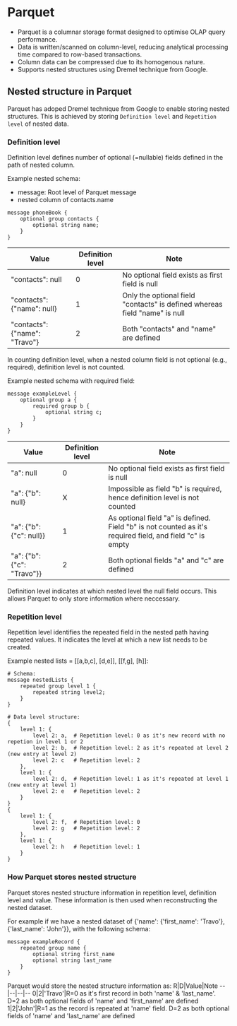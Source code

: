 # Parquet
- Parquet is a columnar storage format designed to optimise OLAP query performance.
- Data is written/scanned on column-level, reducing analytical processing time compared to row-based transactions.
- Column data can be compressed due to its homogenous nature.
- Supports nested structures using Dremel technique from Google.

## Nested structure in Parquet
Parquet has adoped Dremel technique from Google to enable storing nested structures. This is achieved by storing `Definition level` and `Repetition level` of nested data.

### Definition level
Definition level defines number of optional (=nullable) fields defined in the path of nested column. 

Example nested schema:
- message: Root level of Parquet message
- nested column of contacts.name
```
message phoneBook {
    optional group contacts {
        optional string name;
    }
}
```

Value|Definition level|Note
--|--|--
"contacts": null|0|No optional field exists as first field is null
"contacts": {"name": null}|1|Only the optional field "contacts" is defined whereas field "name" is null
"contacts": {"name": "Travo"}|2|Both "contacts" and "name" are defined

In counting definition level, when a nested column field is not optional (e.g., required), definition level is not counted.

Example nested schema with required field:
```
message exampleLevel {
    optional group a {
        required group b {
            optional string c;
        }
    }
}
```

Value|Definition level|Note
--|--|--
"a": null|0|No optional field exists as first field is null
"a": {"b": null}|X|Impossible as field "b" is required, hence definition level is not counted
"a": {"b": {"c": null}}|1|As optional field "a" is defined. Field "b" is not counted as it's required field, and field "c" is empty
"a": {"b": {"c": "Travo"}}|2|Both optional fields "a" and "c" are defined

Definition level indicates at which nested level the null field occurs. This allows Parquet to only store information where neccessary.

### Repetition level
Repetition level identifies the repeated field in the nested path having repeated values. It indicates the level at which a new list needs to be created.

Example nested lists = [[a,b,c], [d,e]], [[f,g], [h]]:
```
# Schema:
message nestedLists {
    repeated group level 1 {
        repeated string level2;
    }
}

# Data level structure:
{
    level 1: {
        level 2: a,  # Repetition level: 0 as it's new record with no repetion in level 1 or 2
        level 2: b,  # Repetition level: 2 as it's repeated at level 2 (new entry at level 2)
        level 2: c   # Repetition level: 2
    },
    level 1: {
        level 2: d,  # Repetition level: 1 as it's repeated at level 1 (new entry at level 1)
        level 2: e   # Repetition level: 2
    }
}
{
    level 1: {
        level 2: f,  # Repetition level: 0
        level 2: g   # Repetition level: 2
    },
    level 1: {
        level 2: h   # Repetition level: 1
    }
}
```

### How Parquet stores nested structure
Parquet stores nested structure information in repetition level, definition level and value. These information is then used when reconstructing the nested dataset.

For example if we have a nested dataset of {'name': {'first_name': 'Travo'}, {'last_name': 'John'}}, with the following schema:
```
message exampleRecord {
    repeated group name {
        optional string first_name
        optional string last_name
    }
}
```

Parquet would store the nested structure information as:
R|D|Value|Note
--|--|--|--
0|2|'Travo'|R=0 as it's first record in both 'name' & 'last_name'. D=2 as both optional fields of 'name' and 'first_name' are defined
1|2|'John'|R=1 as the record is repeated at 'name' field. D=2 as both optional fields of 'name' and 'last_name' are defined